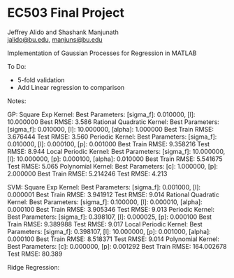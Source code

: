 # EC503 Final Project

Jeffrey Alido and Shashank Manjunath  
jalido@bu.edu, manjuns@bu.edu  

Implementation of Gaussian Processes for Regression in MATLAB  

To Do:
* 5-fold validation
* Add Linear regression to comparison

Notes:

GP:
  Square Exp Kernel: 
    Best Parameters: [sigma_f]: 0.010000, [l]: 10.000000
    Best RMSE: 3.586
  Rational Quadratic Kernel:
    Best Parameters: [sigma_f]: 0.010000, [l]: 10.000000, [alpha]: 1.000000
    Best Train RMSE: 3.676444
    Test RMSE: 3.560
  Periodic Kernel:
    Best Parameters: [sigma_f]: 0.010000, [l]: 0.000100, [p]: 0.001000
    Best Train RMSE: 9.358216
    Test RMSE: 8.944
  Local Periodic Kernel:
    Best Parameters: [sigma_f]: 10.000000, [l]: 10.000000, [p]: 0.000100, [alpha]: 0.010000
    Best Train RMSE: 5.541675
    Test RMSE: 5.065
  Polynomial Kernel:
    Best Parameters: [c]: 1.000000, [p]: 2.000000
    Best Train RMSE: 5.214246
    Test RMSE: 4.213

SVM:
  Square Exp Kernel:
    Best Parameters: [sigma_f]: 0.001000, [l]: 0.000001
    Best Train RMSE: 3.941912
    Test RMSE: 9.014
  Rational Quadratic Kernel:
    Best Parameters: [sigma_f]: 0.100000, [l]: 0.000010, [alpha]: 0.000100
    Best Train RMSE: 3.905346
    Test RMSE: 9.013
  Periodic Kernel:
    Best Parameters: [sigma_f]: 0.398107, [l]: 0.000025, [p]: 0.000100
    Best Train RMSE: 9.389988
    Test RMSE: 9.017
  Local Periodic Kernel:
    Best Parameters: [sigma_f]: 0.398107, [l]: 10.000000, [p]: 0.001000, [alpha]: 0.000100
    Best Train RMSE: 8.518371
    Test RMSE: 9.014
  Polynomial Kernel:
    Best Parameters: [c]: 0.000000, [p]: 0.001292
    Best Train RMSE: 164.002678
    Test RMSE: 80.389

Ridge Regression:

